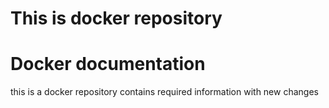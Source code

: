# This is docker repository
# Docker documentation
this is a docker repository contains required information with new changes
